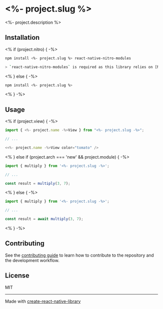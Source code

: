 # <%- project.slug %>

<%- project.description %>

## Installation

<% if (project.nitro) { -%>
```sh
npm install <%- project.slug %> react-native-nitro-modules

> `react-native-nitro-modules` is required as this library relies on [Nitro Modules](https://nitro.margelo.com/).
```
<% } else { -%>
```sh
npm install <%- project.slug %>
```
<% } -%>

## Usage

<% if (project.view) { -%>

```js
import { <%- project.name -%>View } from "<%- project.slug -%>";

// ...

<<%- project.name -%>View color="tomato" />
```

<% } else if (project.arch === 'new' && project.module) { -%>

```js
import { multiply } from '<%- project.slug -%>';

// ...

const result = multiply(3, 7);
```

<% } else { -%>

```js
import { multiply } from '<%- project.slug -%>';

// ...

const result = await multiply(3, 7);
```

<% } -%>

## Contributing

See the [contributing guide](CONTRIBUTING.md) to learn how to contribute to the repository and the development workflow.

## License

MIT

---

Made with [create-react-native-library](https://github.com/callstack/react-native-builder-bob)
